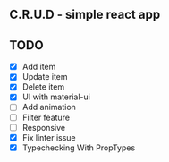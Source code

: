 ## C.R.U.D - simple react app

## TODO

- [x] Add item
- [x] Update item
- [x] Delete item
- [x] UI with material-ui
- [ ] Add animation
- [ ] Filter feature
- [ ] Responsive
- [x] Fix linter issue
- [x] Typechecking With PropTypes
